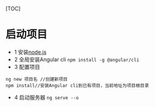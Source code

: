 [TOC]

# 启动项目
- 1 安装[node.js](https://nodejs.org/en/download/)
- 2 全局安装Angular cli
``` npm install -g @angular/cli ```
- 3 配置项目
``` 
ng new 项目名 //创建新项目
npm install//安装Angular cli到已有项目，当前地址为项目根目录
```
- 4 启动服务器
``` ng serve --o ```
